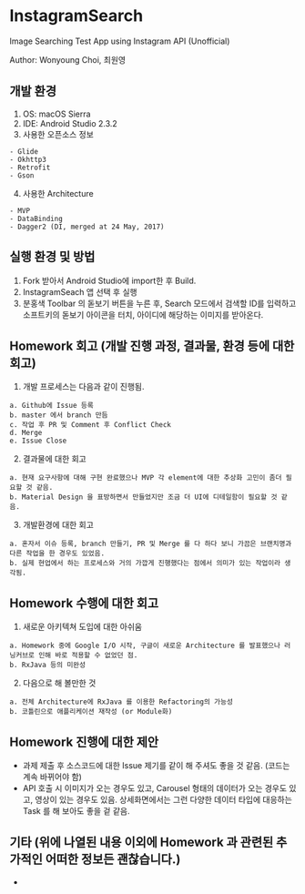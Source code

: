 # InstagramSearch
Image Searching Test App using Instagram API (Unofficial)

Author: Wonyoung Choi, 최원영

## 개발 환경
1. OS: macOS Sierra 
2. IDE: Android Studio 2.3.2
3. 사용한 오픈소스 정보
```
- Glide
- Okhttp3
- Retrofit
- Gson
```
4. 사용한 Architecture
```
- MVP
- DataBinding
- Dagger2 (DI, merged at 24 May, 2017)
```

## 실행 환경 및 방법
1. Fork 받아서 Android Studio에 import한 후 Build.
2. InstagramSeach 앱 선택 후 실행
3. 분홍색 Toolbar 의 돋보기 버튼을 누른 후, Search 모드에서 검색할 ID를 입력하고 소프트키의 돋보기 아이콘을 터치, 아이디에 해당하는 이미지를 받아온다.

## Homework 회고 (개발 진행 과정, 결과물, 환경 등에 대한 회고)
1. 개발 프로세스는 다음과 같이 진행됨.

```
a. Github에 Issue 등록
b. master 에서 branch 만듬
c. 작업 후 PR 및 Comment 후 Conflict Check
d. Merge
e. Issue Close
```

2. 결과물에 대한 회고
```
a. 현재 요구사항에 대해 구현 완료했으나 MVP 각 element에 대한 추상화 고민이 좀더 필요할 것 같음.
b. Material Design 을 표방하면서 만들었지만 조금 더 UI에 디테일함이 필요할 것 같음.
```

3. 개발환경에 대한 회고
```
a. 혼자서 이슈 등록, branch 만들기, PR 및 Merge 를 다 하다 보니 가끔은 브랜치명과 다른 작업을 한 경우도 있었음.
b. 실제 현업에서 하는 프로세스와 거의 가깝게 진행했다는 점에서 의미가 있는 작업이라 생각됨.
```
## Homework 수행에 대한 회고 
1. 새로운 아키텍쳐 도입에 대한 아쉬움
```
a. Homework 중에 Google I/O 시작, 구글이 새로운 Architecture 를 발표했으나 러닝커브로 인해 바로 적용할 수 없었던 점.
b. RxJava 등의 미완성
```
    
2. 다음으로 해 볼만한 것
```
a. 전체 Architecture에 RxJava 를 이용한 Refactoring의 가능성
b. 코틀린으로 애플리케이션 재작성 (or Module화)
```

## Homework 진행에 대한 제안
- 과제 제출 후 소스코드에 대한 Issue 제기를 같이 해 주셔도 좋을 것 같음. (코드는 계속 바뀌어야 함)
- API 호출 시 이미지가 오는 경우도 있고, Carousel 형태의 데이터가 오는 경우도 있고, 영상이 있는 경우도 있음. 상세화면에서는 그런 다양한 데이터 타입에 대응하는 Task 를 해 보아도 좋을 겉 같음.

## 기타 (위에 나열된 내용 이외에 Homework 과 관련된 추가적인 어떠한 정보든 괜찮습니다.)
- 
